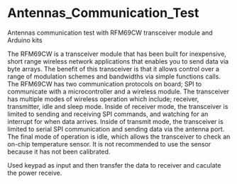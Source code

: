 # Antennas_Communication_Test

Antennas communication test with RFM69CW transceiver module and Arduino kits

The RFM69CW is a transceiver module that has been built for inexpensive, short range wireless
network applications that enables you to send data via byte arrays. The benefit of this transceiver
is that it allows control over a range of modulation schemes and bandwidths via simple functions
calls. The RFM69CW has two communication protocols on board; SPI to communicate with a
microcontroller and a wireless module. The transceiver has multiple modes of wireless operation
which include; receiver, transmitter, idle and sleep mode. Inside of receiver mode, the
transceiver is limited to sending and receiving SPI commands, and watching for an interrupt for
when data arrives. Inside of transmit mode, the transceiver is limited to serial SPI
communication and sending data via the antenna port. The final mode of operation is idle, which
allows the transceiver to check an on-chip temperature sensor. It is not recommended to use the
sensor because it has not been calibrated. 

Used keypad as input and then transfer the data to receiver and caculate the power receive.
